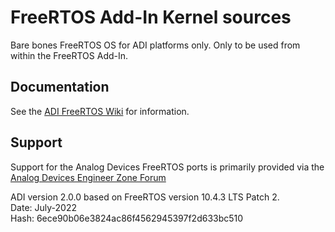 # FreeRTOS Add-In Kernel sources
Bare bones FreeRTOS OS for ADI platforms only.
Only to be used from within the FreeRTOS Add-In.

## Documentation
See the [ADI FreeRTOS Wiki](https://wiki.analog.com/resources/tools-software/freertos/) for information.

## Support
Support for the Analog Devices FreeRTOS ports is primarily provided via the [Analog Devices Engineer Zone Forum](https://ez.analog.com/community/dsp/software-and-development-tools/freertos)

ADI version 2.0.0 based on FreeRTOS version 10.4.3 LTS Patch 2.\
Date: July-2022\
Hash: 6ece90b06e3824ac86f4562945397f2d633bc510
